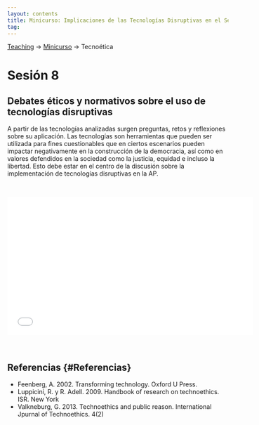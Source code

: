 ```yaml
---
layout: contents
title: Minicurso: Implicaciones de las Tecnologías Disruptivas en el Sector Público
tag:
---
```


[Teaching](../../../teaching) &rarr; [Minicurso](implicaciones_disruptivas.md) &rarr; Tecnoética

# Sesión 8
## Debates éticos y normativos sobre el uso de tecnologías disruptivas

A partir de las tecnologías analizadas surgen preguntas, retos y reflexiones sobre su aplicación. Las tecnologías son herramientas que pueden ser utilizada para fines cuestionables que en ciertos escenarios pueden impactar negativamente en la construcción de la democracia, así como en valores defendidos en la sociedad como la justicia, equidad e incluso la libertad. Esto debe estar en el centro de la discusión sobre la implementación de tecnologías disruptivas en la AP.

<p>&nbsp;</p>

<iframe width="560" height="315" src="XXXX" frameborder="0" allow="accelerometer; autoplay; encrypted-media; gyroscope; picture-in-picture" allowfullscreen></iframe>

<p>&nbsp;</p>

## Referencias {#Referencias}
- Feenberg, A. 2002. Transforming technology. Oxford U Press.
- Luppicini, R. y R. Adell. 2009. Handbook of research on technoethics. ISR. New York
- Valkneburg, G. 2013. Technoethics and public reason. International Jpurnal of Technoethics. 4(2)

